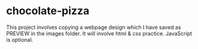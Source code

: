 # chocolate-pizza

This project involves copying a webpage design which I have saved as PREVIEW in the images folder. It will involve html & css practice. JavaScript is optional. 